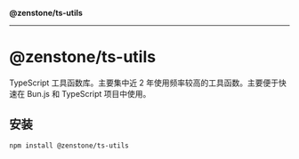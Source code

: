 **@zenstone/ts-utils**

***

# @zenstone/ts-utils

TypeScript 工具函数库。主要集中近 2 年使用频率较高的工具函数。主要便于快速在 Bun.js 和 TypeScript 项目中使用。

## 安装

```bash
npm install @zenstone/ts-utils
```
